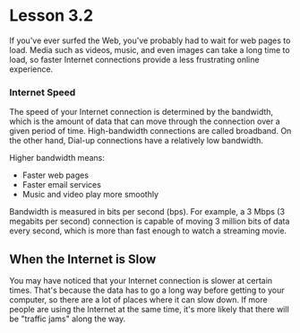 # Lesson 3.2

If you've ever surfed the Web, you've probably had to wait for web
pages to load. Media such as videos, music, and even images can take a
long time to load, so faster Internet connections provide a less
frustrating online experience.

### Internet Speed

The speed of your Internet connection is determined by the bandwidth,
which is the amount of data that can move through the connection over a
given period of time. High-bandwidth connections are called broadband.
On the other hand, Dial-up connections have a relatively low bandwidth.

Higher bandwidth means:

-   Faster web pages
-   Faster email services
-   Music and video play more smoothly

Bandwidth is measured in bits per second (bps). For example, a 3 Mbps (3
megabits per second) connection is capable of moving 3 million bits of
data every second, which is more than fast enough to watch a streaming
movie.

## When the Internet is Slow

You may have noticed that your Internet connection is slower at certain
times. That's because the data has to go a long way before getting to
your computer, so there are a lot of places where it can slow down. If
more people are using the Internet at the same time, it's more likely
that there will be "traffic jams" along the way.
